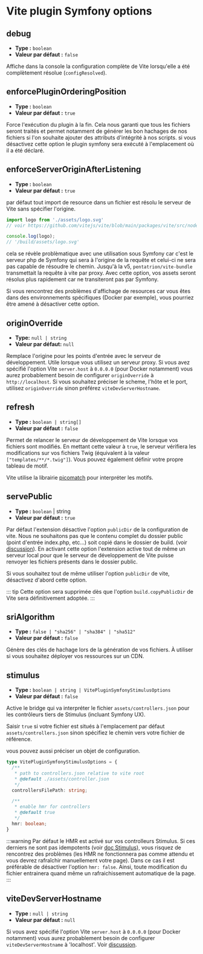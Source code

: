# Vite plugin Symfony options <img src="/images/logo-npm.svg" width="39" height="15" style="display: inline; vertical-align: -10%; " />

## debug

- **Type :** `boolean`
- **Valeur par défaut :** `false`

Affiche dans la console la configuration complète de Vite lorsqu'elle a été complètement résolue (`configResolved`).


## enforcePluginOrderingPosition

- **Type :** `boolean`
- **Valeur par défaut :** `true`

Force l'exécution du plugin à la fin. Cela nous garanti que tous les fichiers seront traités et permet notamment de générer les bon hachages de nos fichiers si l'on souhaite ajouter des attributs d'intégrité à nos scripts. si vous désactivez cette option le plugin symfony sera exécuté à l'emplacement où il a été déclaré.


## enforceServerOriginAfterListening

- **Type :** `boolean`
- **Valeur par défaut :** `true`

par défaut tout import de resource dans un fichier est résolu le serveur de Vite sans spécifier l'origine.

```js
import logo from './assets/logo.svg'
// voir https://github.com/vitejs/vite/blob/main/packages/vite/src/node/plugins/asset.ts#L289

console.log(logo);
// '/build/assets/logo.svg'
```
cela se révèle problèmatique avec une utilisation sous Symfony car c'est le serveur php de Symfony qui sera à l'origine de la requête et celui-ci ne sera pas capable de résoudre le chemin. Jusqu'à la v5, `pentatrion/vite-bundle` transmettait la requête à vite par proxy. Avec cette option, vos assets seront résolus plus rapidement car ne transiteront pas par Symfony.

Si vous rencontrez des problèmes d'affichage de resources car vous êtes dans des environnements spécifiques (Docker par exemple), vous pourriez être amené à désactiver cette option.


## originOverride

- **Type:** `null | string`
- **Valeur par défaut:** `null`

Remplace l'origine pour les points d'entrée avec le serveur de développement. Utile lorsque vous utilisez un serveur proxy. Si vous avez spécifié l'option Vite `server.host` à `0.0.0.0` (pour Docker notamment) vous aurez probablement besoin de configurer `originOverride` à `http://localhost`. Si vous souhaitez préciser le scheme, l'hôte et le port, utilisez `originOverride` sinon préférez `viteDevServerHostname`.

## refresh

- **Type :** `boolean | string[]`
- **Valeur par défaut :** `false`

Permet de relancer le serveur de développement de Vite lorsque vos fichiers sont modifiés. En mettant cette valeur à `true`, le serveur vérifiera les modifications sur vos fichiers Twig (équivalent à la valeur `["templates/**/*.twig"]`). Vous pouvez également définir votre propre tableau de motif.

Vite utilise la librairie [picomatch](https://github.com/micromatch/picomatch) pour interpréter les motifs.

## servePublic

- **Type :** `boolean` | string
- **Valeur par défaut :** `true`

Par défaut l'extension désactive l'option `publicDir` de la configuration de vite. Nous ne souhaitons pas que le contenu complet du dossier public (point d'entrée index.php, etc...) soit copié dans le dossier de build. (voir [discussion](https://github.com/lhapaipai/vite-bundle/issues/17)). En activant cette option l'extension active tout de même un serveur local pour que le serveur de développement de Vite puisse renvoyer les fichiers présents dans le dossier public.

Si vous souhaitez tout de même utiliser l'option `publicDir` de vite, désactivez d'abord cette option.

::: tip
Cette option sera supprimée dès que l'option `build.copyPublicDir` de Vite sera définitivement adoptée.
:::


## sriAlgorithm

- **Type :** `false | "sha256" | "sha384" | "sha512"`
- **Valeur par défaut :** `false`

Génère des clés de hachage lors de la génération de vos fichiers. À utiliser si vous souhaitez déployer vos ressources sur un CDN.

## stimulus

- **Type :** `boolean | string | VitePluginSymfonyStimulusOptions`
- **Valeur par défaut :** `false`

Active le bridge qui va interpréter le fichier `assets/controllers.json` pour les contrôleurs tiers de Stimulus (incluant Symfony UX).

Saisir `true` si votre fichier est situés à l'emplacement par défaut `assets/controllers.json` sinon spécifiez le chemin vers votre fichier de référence.

vous pouvez aussi préciser un objet de configuration.

```ts
type VitePluginSymfonyStimulusOptions = {
  /**
   * path to controllers.json relative to vite root
   * @default ./assets/controller.json
   */
  controllersFilePath: string;

  /**
   * enable hmr for controllers
   * @default true
   */
  hmr: boolean;
}
```

:::warning
Par défaut le HMR est activé sur vos controlleurs Stimulus. Si ces derniers ne sont pas idempotents (voir [doc Stimulus](https://turbo.hotwired.dev/handbook/building#making-transformations-idempotent)), vous risquez de rencontrez des problèmes (les HMR ne fonctionnera pas comme attendu et vous devrez rafraîchir manuellement votre page). Dans ce cas il est préférable de désactiver l'option `hmr: false`. Ainsi, toute modification du fichier entrainera quand même un rafraichissement automatique de la page.
:::

## viteDevServerHostname

- **Type :** `null | string`
- **Valeur par défaut :** `null`

Si vous avez spécifié l'option Vite `server.host` à `0.0.0.0` (pour Docker notamment) vous aurez probablement besoin de configurer `viteDevServerHostname` à 'localhost'. Voir [discussion](https://github.com/lhapaipai/vite-bundle/issues/26).
